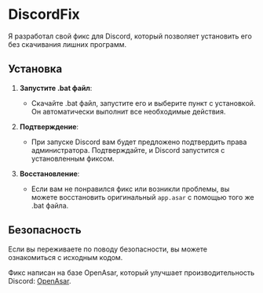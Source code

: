 # DiscordFix

Я разработал свой фикс для Discord, который позволяет установить его без скачивания лишних программ.

## Установка

1. **Запустите .bat файл**:
   - Скачайте .bat файл, запустите его и выберите пункт с установкой. Он автоматически выполнит все необходимые действия.

2. **Подтверждение**:
   - При запуске Discord вам будет предложено подтвердить права администратора. Подтверждайте, и Discord запустится с установленным фиксом.

3. **Восстановление**:
   - Если вам не понравился фикс или возникли проблемы, вы можете восстановить оригинальный `app.asar` с помощью того же .bat файла.

## Безопасность

Если вы переживаете по поводу безопасности, вы можете ознакомиться с исходным кодом.

Фикс написан на базе OpenAsar, который улучшает производительность Discord: [OpenAsar](https://openasar.dev/).
